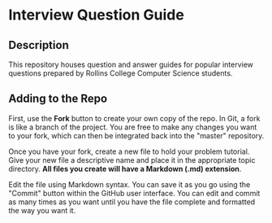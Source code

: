 # Interview Question Guide

## Description

This repository houses question and answer guides for popular interview questions prepared by Rollins College Computer Science students.

## Adding to the Repo

First, use the **Fork** button to create your own copy of the repo. In Git, a fork is like a branch of the project. You are free to make 
any changes you want to your fork, which can then be integrated back into the "master" repository.

Once you have your fork, create a new file to hold your problem tutorial. Give your new file a descriptive name and place it in the 
appropriate topic directory. **All files you create will have a Markdown (.md) extension**.

Edit the file using Markdown syntax. You can save it as you go using the "Commit" button within the GitHub user interface. You can edit and commit as many times as you want until you have the file complete and formatted the way you want it.
